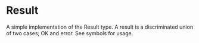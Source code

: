 # Result

A simple implementation of the Result type. A result is a discriminated union of two cases; OK and error.
See symbols for usage.
